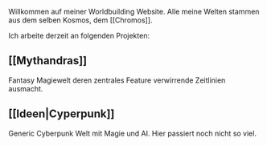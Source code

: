 Willkommen auf meiner Worldbuilding Website. Alle meine Welten stammen aus dem selben Kosmos, dem [[Chromos]].

Ich arbeite derzeit an folgenden Projekten:
## [[Mythandras]]
Fantasy Magiewelt deren zentrales Feature verwirrende Zeitlinien ausmacht.

## [[Ideen|Cyperpunk]]
Generic Cyberpunk Welt mit Magie und AI. Hier passiert noch nicht so viel.